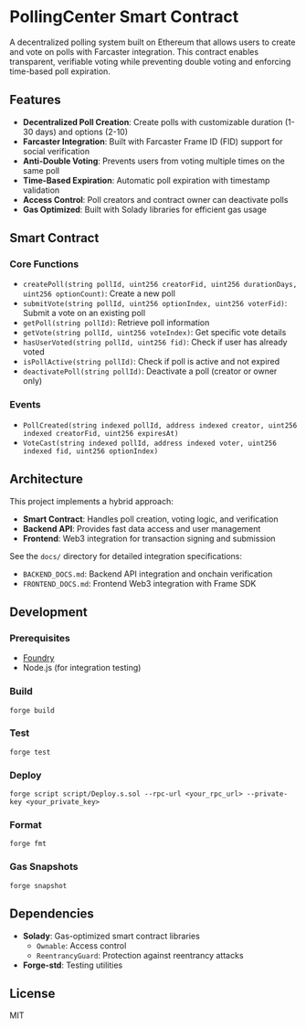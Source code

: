 # PollingCenter Smart Contract

A decentralized polling system built on Ethereum that allows users to create and vote on polls with Farcaster integration. This contract enables transparent, verifiable voting while preventing double voting and enforcing time-based poll expiration.

## Features

- **Decentralized Poll Creation**: Create polls with customizable duration (1-30 days) and options (2-10)
- **Farcaster Integration**: Built with Farcaster Frame ID (FID) support for social verification
- **Anti-Double Voting**: Prevents users from voting multiple times on the same poll
- **Time-Based Expiration**: Automatic poll expiration with timestamp validation
- **Access Control**: Poll creators and contract owner can deactivate polls
- **Gas Optimized**: Built with Solady libraries for efficient gas usage

## Smart Contract

### Core Functions

- `createPoll(string pollId, uint256 creatorFid, uint256 durationDays, uint256 optionCount)`: Create a new poll
- `submitVote(string pollId, uint256 optionIndex, uint256 voterFid)`: Submit a vote on an existing poll
- `getPoll(string pollId)`: Retrieve poll information
- `getVote(string pollId, uint256 voteIndex)`: Get specific vote details
- `hasUserVoted(string pollId, uint256 fid)`: Check if user has already voted
- `isPollActive(string pollId)`: Check if poll is active and not expired
- `deactivatePoll(string pollId)`: Deactivate a poll (creator or owner only)

### Events

- `PollCreated(string indexed pollId, address indexed creator, uint256 indexed creatorFid, uint256 expiresAt)`
- `VoteCast(string indexed pollId, address indexed voter, uint256 indexed fid, uint256 optionIndex)`

## Architecture

This project implements a hybrid approach:
- **Smart Contract**: Handles poll creation, voting logic, and verification
- **Backend API**: Provides fast data access and user management
- **Frontend**: Web3 integration for transaction signing and submission

See the `docs/` directory for detailed integration specifications:
- `BACKEND_DOCS.md`: Backend API integration and onchain verification
- `FRONTEND_DOCS.md`: Frontend Web3 integration with Frame SDK

## Development

### Prerequisites

- [Foundry](https://book.getfoundry.sh/getting-started/installation)
- Node.js (for integration testing)

### Build

```shell
forge build
```

### Test

```shell
forge test
```

### Deploy

```shell
forge script script/Deploy.s.sol --rpc-url <your_rpc_url> --private-key <your_private_key>
```

### Format

```shell
forge fmt
```

### Gas Snapshots

```shell
forge snapshot
```

## Dependencies

- **Solady**: Gas-optimized smart contract libraries
  - `Ownable`: Access control
  - `ReentrancyGuard`: Protection against reentrancy attacks
- **Forge-std**: Testing utilities

## License

MIT
